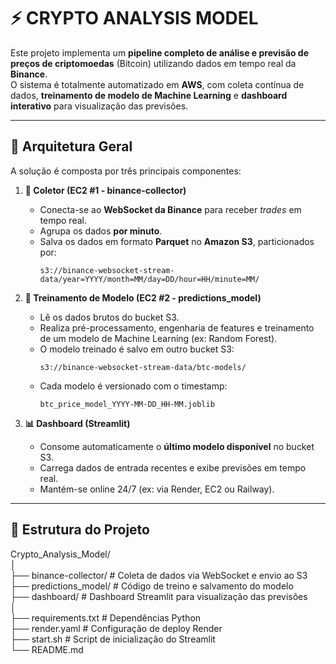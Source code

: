 # ⚡ CRYPTO ANALYSIS MODEL

Este projeto implementa um **pipeline completo de análise e previsão de preços de criptomoedas** (Bitcoin) utilizando dados em tempo real da **Binance**.  
O sistema é totalmente automatizado em **AWS**, com coleta contínua de dados, **treinamento de modelo de Machine Learning** e **dashboard interativo** para visualização das previsões.

---

## 🚀 Arquitetura Geral

A solução é composta por três principais componentes:

1. **📡 Coletor (EC2 #1 - binance-collector)**  
   - Conecta-se ao **WebSocket da Binance** para receber *trades* em tempo real.  
   - Agrupa os dados **por minuto**.  
   - Salva os dados em formato **Parquet** no **Amazon S3**, particionados por:
     ```
     s3://binance-websocket-stream-data/year=YYYY/month=MM/day=DD/hour=HH/minute=MM/
     ```

2. **🧠 Treinamento de Modelo (EC2 #2 - predictions_model)**  
   - Lê os dados brutos do bucket S3.  
   - Realiza pré-processamento, engenharia de features e treinamento de um modelo de Machine Learning (ex: Random Forest).  
   - O modelo treinado é salvo em outro bucket S3:
     ```
     s3://binance-websocket-stream-data/btc-models/
     ```
   - Cada modelo é versionado com o timestamp:
     ```
     btc_price_model_YYYY-MM-DD_HH-MM.joblib
     ```

3. **📊 Dashboard (Streamlit)**  
   - Consome automaticamente o **último modelo disponível** no bucket S3.  
   - Carrega dados de entrada recentes e exibe previsões em tempo real.  
   - Mantém-se online 24/7 (ex: via Render, EC2 ou Railway).

---

## 🧩 Estrutura do Projeto
Crypto_Analysis_Model/  
│  
├── binance-collector/ # Coleta de dados via WebSocket e envio ao S3  
├── predictions_model/ # Código de treino e salvamento do modelo  
├── dashboard/ # Dashboard Streamlit para visualização das previsões  
│  
├── requirements.txt # Dependências Python  
├── render.yaml # Configuração de deploy Render  
├── start.sh # Script de inicialização do Streamlit  
└── README.md  
